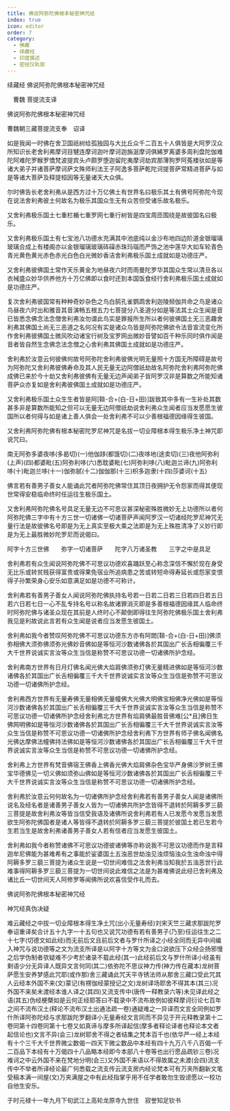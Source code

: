 ```yaml
---
title: 佛说阿弥陀佛根本秘密神咒经
index: true
icon: editor
order: 7
category:
  - 佛藏
  - 续藏经
  - 印度撰述
  - 密经仪轨部
---
```


续藏经   佛说阿弥陀佛根本秘密神咒经  

　曹魏 菩提流支译  

佛说阿弥陀佛根本秘密神咒经  

曹魏朝三藏菩提流支奉　诏译  

如是我闻一时佛在舍卫国祇树给孤独园与大比丘众千二百五十人俱皆是大阿罗汉众所知识长老舍利弗摩诃目犍连摩诃迦叶摩诃迦旃涎摩诃俱絺罗离婆多周利盘陀伽难陀阿难陀罗睺罗憍梵波提宾头卢颇罗堕迦留陀夷摩诃劫宾那薄狗罗阿菟楼驮如是等诸大弟子并诸菩萨摩诃萨文殊师利法王子阿逸多菩萨乾陀诃提菩萨常精进菩萨与如是等诸大菩萨及释提桓因等无量诸天大众俱。  

尔时佛告长老舍利弗从是西方过十万亿佛土有世界名曰极乐其土有佛号阿弥陀今现在说法舍利弗彼土何故名为极乐其国众生无有众苦但受诸乐故名极乐。  

又舍利弗极乐国土七重栏楯七重罗网七重行树皆是四宝周匝围绕是故彼国名曰极乐。  

又舍利弗极乐国土有七宝池八功德水充满其中池底纯以金沙布地四边阶道金银瑠璃玻璃合成上有楼阁亦以金银瑠璃玻璃砗磲赤珠玛瑙而严饰之池中莲华大如车轮青色青光黄色黄光赤色赤光白色白光微妙香洁舍利弗极乐国土成就如是功德庄严。  

又舍利弗彼佛国土常作天乐黄金为地昼夜六时而雨曼陀罗华其国众生常以清旦各以衣裓盛众妙华供养他方十万亿佛即以食时还到本国饭食经行舍利弗极乐国土成就如是功德庄严。  

复次舍利弗彼国常有种种奇妙杂色之鸟白鹄孔雀鹦鹉舍利迦陵频伽共命之鸟是诸众鸟昼夜六时出和雅音其音演畅五根五力七菩提分八圣道分如是等法其土众生闻是音已皆悉念佛念法念僧舍利弗汝勿谓此鸟实是罪报所生所以者何彼佛国土无三恶趣舍利弗其佛国土尚无三恶道之名何况有实是诸众鸟皆是阿弥陀佛欲令法音宣流变化所作舍利弗彼佛国土微风吹动诸宝行树及宝罗网出微妙音譬如百千种乐同时俱作闻是音者皆自然生念佛念法念僧之心舍利弗其佛国土成就如是功德庄严。  

舍利弗於汝意云何彼佛何故号阿弥陀舍利弗彼佛光明无量照十方国无所障碍是故号为阿弥陀又舍利弗彼佛寿命及其人民无量无边阿僧祇劫故名阿弥陀舍利弗阿弥陀佛成佛已来於今十劫又舍利弗彼佛有无量无边声闻弟子皆阿罗汉非是算数之所能知诸菩萨众亦复如是舍利弗彼佛国土成就如是功德庄严。  

又舍利弗极乐国土众生生者皆是阿[鞥-合+(白-日+田)]跋致其中多有一生补处其数甚多非是算数所能知之但可以无量无边阿僧祇劫说舍利弗众生闻者应当发愿愿生彼国所以者何得与如是诸上善人俱会一处舍利弗不可以少善根福德因缘得生彼国。  

又舍利弗阿弥陀佛有根本秘密陀罗尼神咒是名拔一切业障根本得生极乐净土神咒即说咒曰。  

南无阿弥多婆夜哆(多曷切)(一)他伽跢(都饿切)(二)夜哆地(途卖切)(三)夜他阿弥利(上声)(四)都婆毗(五)阿弥利哆(六)悉耽婆毗(七)阿弥利哆(八)毗迦兰谛(九)阿弥利哆(十)毗迦兰哆(十一)伽弥腻(十二)伽伽那(十三)枳多迦隶(十四)莎婆诃(十五)  

佛言若有善男子善女人能诵此咒者阿弥陀佛常住其顶日夜拥护无令怨家而得其便现世常得安稳临命终时任运往生极乐国土。  

又舍利弗阿弥陀佛名号具足无量无边不可思议甚深秘密殊胜微妙无上功德所以者何阿弥陀佛三字中有十方三世一切诸佛一切诸菩萨声闻阿罗汉一切诸经陀罗尼神咒无量行法是故彼佛名号即是为无上真实至极大乘之法即是为无上殊胜清净了义妙行即是为无上最胜微妙陀罗尼而说偈曰。  

阿字十方三世佛　　弥字一切诸菩萨　　陀字八万诸圣教　　三字之中是具足  

舍利弗若有众生闻说阿弥陀佛不可思议功德欢喜踊跃至心称念深信不懈於现在身受无比乐或转贫贱获得富贵或得果免宿业所追病患之苦或转短命得寿延长或怨家变恨得子孙繁荣身心安乐如意满足如是功德不可称计。  

舍利弗若有善男子善女人闻说阿弥陀佛执持名号若一日若二日若三日若四日若五日若六日若七日一心不乱专持名号以称名故诸罪消灭即是多善根福德因缘其人临命终时阿弥陀佛与诸圣众现在其前是人终时心不颠倒即得往生阿弥陀佛极乐国土舍利弗我见是利故说此言若有众生闻是说者应当发愿生彼国土。  

舍利弗如我今者赞叹阿弥陀佛不可思议功德东方亦有阿閦[鞥-合+(白-日+田)]佛须弥相佛大须弥佛须弥光佛妙音佛如是等恒河沙数诸佛各於其国出广长舌相徧覆三千大千世界说诚实言汝等众生当信是称赞不可思议功德一切诸佛所护念经。  

舍利弗南方世界有日月灯佛名闻光佛大焰肩佛须弥灯佛无量精进佛如是等恒河沙数诸佛各於其国出广长舌相徧覆三千大千世界说诚实言汝等众生当信是弥赞不可思议功德一切诸佛所护念经。  

舍利弗西方世界有无量寿佛无量相佛无量幢佛大光佛大明佛宝相佛净光佛如是等恒河沙数诸佛各於其国出广长舌相徧覆三千大千世界说诚实言汝等众生当信是称赞不可思议功德一切诸佛所护念经舍利弗北方世界有焰肩佛最胜音佛难[公*且]佛日生佛网明佛如是等恒河沙数诸佛各於其国出广长舌相徧覆三千大千世界说诚实言汝等众生当信是称赞不可思议功德一切诸佛所护念经舍利弗下方世界有师子佛名闻佛名光佛达摩佛法幢佛持法佛如是等恒河沙数诸佛各於其国出广长舌相徧覆三千大千世界说诚实言汝等众生当信是称赞不可思议功德一切诸佛所护念经。  

舍利弗上方世界有梵音佛宿王佛香上佛香光佛大焰肩佛杂色宝华严身佛沙罗树王佛宝华德佛见一切义佛如须弥山佛如是等恒河沙数诸佛各於其国出广长舌相徧覆三千大千世界说诚实言汝等众生当信是称赞不可思议功德一切诸佛所护念经。  

舍利弗於汝意云何何故名为一切诸佛所护念经舍利弗若有善男子善女人闻是诸佛所说名及经名者是诸善男子善女人皆为一切诸佛共所护念皆得不退转於阿耨多罗三藐三菩提是故舍利弗汝等皆当信受我语及诸佛所说舍利弗若有人已发愿今发愿当发愿欲生阿弥陀佛国者是诸人等皆得不退转於阿耨多罗三藐三菩提於彼国土若已生若今生若当生是故舍利弗诸善男子善女人若有信者应当发愿生彼国土。  

舍利弗如我今者称赞诸佛不可思议功德彼诸佛等亦称说我不可思议功德而作是言释迦牟尼佛能为甚难希有之事能於娑婆国土五浊恶世劫浊见浊烦恼浊众生浊命浊中得阿耨多罗三藐三菩提为诸众生说是一切世间难信之法舍利弗当知我於五浊恶世行此难事得阿耨多罗三藐三菩提为一切世间说此难信之法是为甚难佛说此经已舍利弗及诸比丘一切世间天人阿修罗等闻佛所说欢喜信受作礼而去。  

佛说阿弥陀佛根本秘密神咒经  

 神咒经真伪决疑  

难云藏经之中拔一切业障根本得生净土咒(出小无量寿经)刘宋天竺三藏求那跋陀罗奉诏重译矣合计五十九字一十五句也又说咒功德有若有善男子(乃至)任运往生之二十七字(切德文如此经)而无前后文且前后文者与罗什所译之小经全同而无异中间编入神咒与说功德等之文为流支所译是以阿字十方等文为金口说欲压下众经企扬邪慢之后学伪制者欤疑难不少考於诸录不载此经(其一)此经前后文与罗什所译小经虽有剩语少分无异译人既异文言何同(其二)依弥陀不思议神力传(神力传在藏本)龙树菩萨愿生安养梦感此咒耶(或作那)舍三藏诵此咒天平寺锈法师从那舍三藏口受此咒其人云经本外国不来(文)蒙记(有楞伽经蒙授记之文)龙树译场耶舍不得其本(其三)况外国不来矣未渡经本谁人译之(其四)又流支传中(唐传一释教录六等)未见译此经之语(其五)伪经梗槩如是云何正经耶答曰不载录中不流布故例如彼释摩诃衍论七百年之间不流布汉土(释论不流布汉土出通法疏一卷)通疑难之一异译而文言全同例如罗什所译阿弥陀经与求那跋陀罗翻译小无量寿经文言同而不异见于开元释教录第十二卷同第十四卷同第十七卷又如真谛与摩多所译起信(摩多者释论译者也释论本文者起信论也)文言不异(会三)龙树耶舍不得之者结集之梵本百千也(依华严一经上本经有十个三千大千世界微尘数偈一四天下微尘数品中本经有四十九万八千八百偈一千二百品下本经有十万偈四十八品略本经即今本部八十卷等也出行愿品疏钞三卷)况难诃之中云外国不来在梵地分明(会三)又外国不来语以不得故属之未渡(会四)流支传中不举者所译经论最广何悉载之流支传云流支房内经论梵本可有万夹所翻新文笔受稿本满一间屋(文)万夹满屋之中有此经指掌乎用不任学者敢勿生毁谤愿以一校功自他生安乐。  

于时元禄十一年九月下旬武江上高轮龙原寺九世住　寂誉知足钦书  
